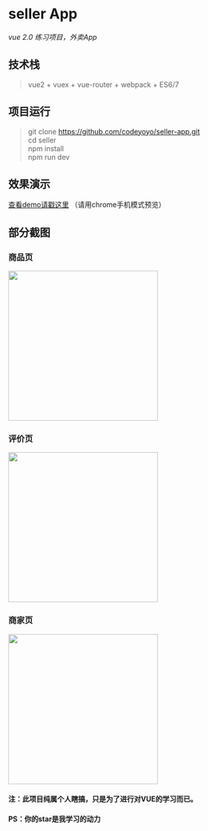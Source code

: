 # seller App
*vue 2.0 练习项目，外卖App*
## 技术栈
> vue2 + vuex + vue-router + webpack + ES6/7
## 项目运行
> git clone https://github.com/codeyoyo/seller-app.git  
> cd seller  
> npm install  
> npm run dev  
## 效果演示
[查看demo请戳这里](https://codeyoyo.github.io/seller-app/dist/) （请用chrome手机模式预览）
## 部分截图
### 商品页
<img width='300px' src="https://codeyoyo.github.io/seller-app/resource/01.jpg" />

### 评价页
<img width='300px' src="https://codeyoyo.github.io/seller-app/resource/05.jpg" />

### 商家页
<img width='300px' src="https://codeyoyo.github.io/seller-app/resource/06.jpg" />

#### 注：此项目纯属个人瞎搞，只是为了进行对VUE的学习而已。
#### PS：你的star是我学习的动力
